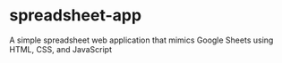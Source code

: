# spreadsheet-app
A simple spreadsheet web application that mimics Google Sheets using HTML, CSS, and JavaScript

